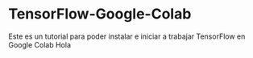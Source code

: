 # TensorFlow-Google-Colab
Este es un tutorial para poder instalar e iniciar a trabajar TensorFlow en Google Colab
Hola
